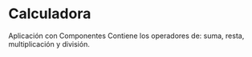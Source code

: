 # Calculadora
Aplicación con Componentes
Contiene los operadores de: suma, resta, multiplicación y división.
